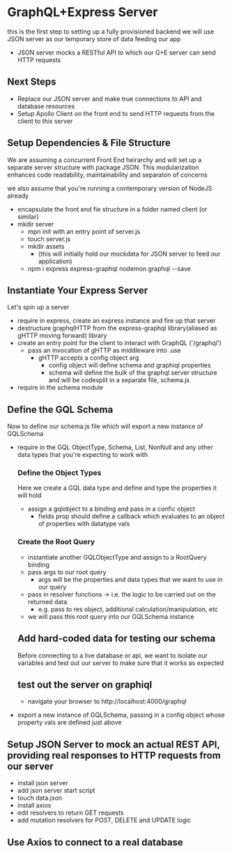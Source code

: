 # GraphQL+Express Server
this is the first step to setting up a fully provisioned backend
we will use JSON server as our temporary store of data feeding our app
- JSON server mocks a RESTful API to which our G+E server can send HTTP requests 

## Next Steps
- Replace our JSON server and make true connections to API and database resources
- Setup Apollo Client on the front end to send HTTP requests from the client to this server



## Setup Dependencies & File Structure
We are assuming a concurrent Front End heirarchy and will set up a separate server structure with package JSON. This modularization enhances code readability, maintainability and separaton of concerns

we also assume that you're running a contemporary version of NodeJS already

- encapsulate the front end fie structure in a folder named client (or similar)
- mkdir server
  - mpn init with an entry point of server.js
  - touch server.js
  - mkdir assets 
    - (this will initially hold our mockdata for JSON server to feed our application)
  - npm i express express-graphql nodemon graphql --save

## Instantiate Your Express Server
Let's spin up a server
- require in express, create an express instance and fire up that server
- destructure graphqlHTTP from the express-graphql library(aliased as gHTTP moving forward) library
- create an entry point for the client to interact with GraphQL ('/graphql')
  - pass an invocation of gHTTP as middleware into .use 
    - gHTTP accepts a config object arg
      - config object will define schema and graphiql properties
      - schema will define the bulk of the graphql server structure and will be codesplit in a separate file, schema.js
- require in the schema module


## Define the GQL Schema
Now to define our schema.js file which will export a new instance of GQLSchema

- require in the GQL ObjectType, Schema, List, NonNull and any other data types that you're expecting to work with 
  
  ### Define the Object Types
  Here we create a GQL data type and define and type the properties it will hold 
  - assign a gqlobject to a binding and pass in a confic object
    - fields prop should define a callback which evaluates to an object of properties with datatype vals

  ### Create the Root Query
  - instantiate another GQLObjectType and assign to a RootQuery binding 
  - pass args to our root query
     - args will be the properties and data types that we want to use in our query
  - pass in resolver functions -> i.e. the logic to be carried out on the returned data
    - e.g. pass to res object, additional calculation/manipulation, etc
  - we will pass this root query into our GQLSchema instance

  ## Add hard-coded data for testing our schema
  Before connecting to a live database or api, we want to isolate our variables and test out our server to make sure that it works as expected

  ## test out the server on graphiql
  - navigate your browser to http://localhost:4000/graphql

- export a new instance of GQLSchema, passing in a config object whose property vals are defined just above


## Setup JSON Server to mock an actual REST API, providing real responses to HTTP requests from our server
- install json server
- add json server start script
- touch data.json 
- install axios
- edit resolvers to return GET requests 
- add mutation resolvers for POST, DELETE and UPDATE logic



## Use Axios to connect to a real database
